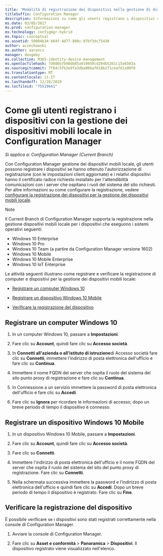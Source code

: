 ```yaml
---
title: 'Modalità di registrazione dei dispositivi nella gestione di dispositivi mobili locale '
titleSuffix: Configuration Manager
description: Informazioni su come gli utenti registrano i dispositivi con la gestione dei dispositivi mobili locale in Configuration Manager.
ms.date: 03/05/2017
ms.prod: configuration-manager
ms.technology: configmgr-hybrid
ms.topic: conceptual
ms.assetid: 59004b34-b64f-4d77-898c-07bf3dc75430
author: aczechowski
ms.author: aaroncz
manager: dougeby
ms.collection: M365-identity-device-management
ms.openlocfilehash: 7d0d6b7b90db85a919959cd264b5261c15a6503a
ms.sourcegitcommit: 7f64c5fb3e9fa3dba006af618b1f1ceaf61a99f0
ms.translationtype: MT
ms.contentlocale: it-IT
ms.lasthandoff: 12/28/2019
ms.locfileid: "75519641"
---
```

# <a name="how-users-enroll-devices-with-on-premises-mobile-device-management-in-configuration-manager"></a>Come gli utenti registrano i dispositivi con la gestione dei dispositivi mobili locale in Configuration Manager

*Si applica a: Configuration Manager (Current Branch)*

Con Configuration Manager gestione dei dispositivi mobili locale, gli utenti possono registrare i dispositivi se hanno ottenuto l'autorizzazione di registrazione (con le impostazioni client aggiornate) e i relativi dispositivi hanno il certificato radice richiesto installato per l'attendibilità comunicazioni con i server che ospitano i ruoli del sistema del sito richiesti. Per altre informazioni su come configurare la registrazione, vedere [configurare la registrazione dei dispositivi per la gestione dei dispositivi mobili locale](../../mdm/get-started/set-up-device-enrollment-on-premises-mdm.md).  

> [!NOTE]  
>  Il Current Branch di Configuration Manager supporta la registrazione nella gestione dispositivi mobili locale per i dispositivi che eseguono i sistemi operativi seguenti:  
>   
> -  Windows 10 Enterprise  
> -   Windows 10 Pro  
> -   Windows 10 Team \(a partire da Configuration Manager versione 1602\)  
> -   Windows 10 Mobile  
> -   Windows 10 Mobile Enterprise
> -   Windows 10 IoT Enterprise   

Le attività seguenti illustrano come registrare e verificare la registrazione di computer e dispositivi per la gestione dei dispositivi mobili locale:  

-   [Registrare un computer Windows 10](#bkmk_enrollDesk)  

-   [Registrare un dispositivo Windows 10 Mobile](#bkmk_enrollMob)  

-   [Verificare la registrazione del dispositivo](#bkmk_verify)  

##  <a name="bkmk_enrollDesk"></a> Registrare un computer Windows 10  

1.  In un computer Windows 10, passare a **Impostazioni**.  

2.  Fare clic su **Account**, quindi fare clic su **Accesso società**.  

3.  In **Connetti all'azienda o all'istituto di istruzione**di Accesso società fare clic su **Connetti**, immettere l'indirizzo di posta elettronica dell'ufficio e fare clic su **Continua**.  

4.  Immettere il nome FQDN del server che ospita il ruolo del sistema del sito punto proxy di registrazione e fare clic su **Continua**.  

5.  In Connessione a un servizio immettere la password di posta elettronica dell'ufficio e fare clic su **Accedi**.  

6.  Fare clic su **Ignora** per ricordare le informazioni di accesso; dopo un breve periodo di tempo il dispositivo è connesso.  

##  <a name="bkmk_enrollMob"></a> Registrare un dispositivo Windows 10 Mobile  

1.  In un dispositivo Windows 10 Mobile, passare a **Impostazioni**.  

2.  Fare clic su **Account**, quindi fare clic su **Accesso società**.  

3.  Fare clic su **Connetti**.  

4.  Immettere l'indirizzo di posta elettronica dell'ufficio e il nome FQDN del server che ospita il ruolo del sistema del sito del punto proxy di registrazione. Fare clic su **Connetti**.  

5.  Nella schermata successiva immettere la password e l'indirizzo di posta elettronica dell'ufficio e quindi fare clic su **Accedi**. Dopo un breve periodo di tempo il dispositivo è registrato. Fare clic su **Fine**.  

##  <a name="bkmk_verify"></a> Verificare la registrazione del dispositivo  
 È possibile verificare se i dispositivi sono stati registrati correttamente nella console di Configuration Manager.  

1.  Avviare la console di Configuration Manager.  

2.  Fare clic su **Asset e conformità** > **Panoramica** > **Dispositivi**. Il dispositivo registrato viene visualizzato nell'elenco.  
